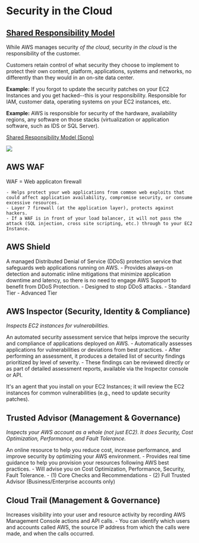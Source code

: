 # Security in the Cloud

## [Shared Responsibility Model](https://aws.amazon.com/compliance/shared-responsibility-model/)
While AWS manages security _of the cloud_, security _in the cloud_ is the responsibility of the customer.

Customers retain control of what security they choose to implement to protect their own content, platform, applications, systems and networks, no differently than they would in an on-site data center.

**Example:**
If you forgot to update the security patches on your EC2 Instances and you get hacked--this is your responsibility. Responsible for IAM, customer data, operating systems on your EC2 instances, etc.

**Example:**
AWS is responsible for security of the hardware, availability regions, any software on those stacks (virtualization or application software, such as IDS or SQL Server).

[Shared Responsibility Model (Song)](https://www.youtube.com/watch?v=tIb5PGW_t1o)

<img src="https://github.com/carissaallen/aws/blob/master/notes/cloud-computing/Shared_Responsibility_Model.jpg">

## AWS WAF
WAF = Web applicaton firewall 

	- Helps protect your web applications from common web exploits that could affect application availability, compromise security, or consume excessive resources.
	- Layer 7 firewall (at the application layer), protects against hackers.
	- If a WAF is in front of your load balancer, it will not pass the attack (SQL injection, cross site scripting, etc.) through to your EC2 Instance.

## AWS Shield
A managed Distributed Denial of Service (DDoS) protection service that safeguards web applications running on AWS. 
	- Provides always-on detection and automatic inline mitigations that minimize application downtime and latency, so there is no need to engage AWS Support to benefit from DDoS Protection.
	- Designed to stop DDoS attacks.
		- Standard Tier
		- Advanced Tier 

## AWS Inspector (Security, Identity & Compliance)
_Inspects EC2 instances for vulnerabilities._

An automated security assessment service that helps improve the security and compliance of applications deployed on AWS.
	- Automatically assesses applications for vulnerabilities or deviations from best practices.
	- After performing an assessment, it produces a detailed list of security findings prioritized by level of severity.
	- These findings can be reviewed directly or as part of detailed assessment reports, available via the Inspector console or API.

It's an agent that you install on your EC2 Instances; it will review the EC2 instances for common vulnerabilities (e.g., need to update security patches). 

## Trusted Advisor (Management & Governance)
_Inspects your AWS account as a whole (not just EC2). It does Security, Cost Optimization, Performance, and Fault Tolerance._

An online resource to help you reduce cost, increase performance, and improve security by optimizing your AWS environment. 
	- Provides real time guidance to help you provision your resources following AWS best practices.
	- Will advise you on Cost Optimization, Performance, Security, Fault Tolerance.
	- (1) Core Checks and Recommendations
	- (2) Full Trusted Advisor (Business/Enterprise accounts only)

## Cloud Trail (Management & Governance)
Increases visibility into your user and resource activity by recording AWS Management Console actions and API calls. 
	- You can identify which users and accounts called AWS, the source IP address from which the calls were made, and when the calls occurred.
	


